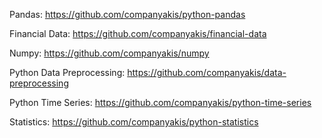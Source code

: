 Pandas: 
https://github.com/companyakis/python-pandas

Financial Data:
https://github.com/companyakis/financial-data

Numpy:
https://github.com/companyakis/numpy

Python Data Preprocessing:
https://github.com/companyakis/data-preprocessing

Python Time Series:
https://github.com/companyakis/python-time-series

Statistics:
https://github.com/companyakis/python-statistics
